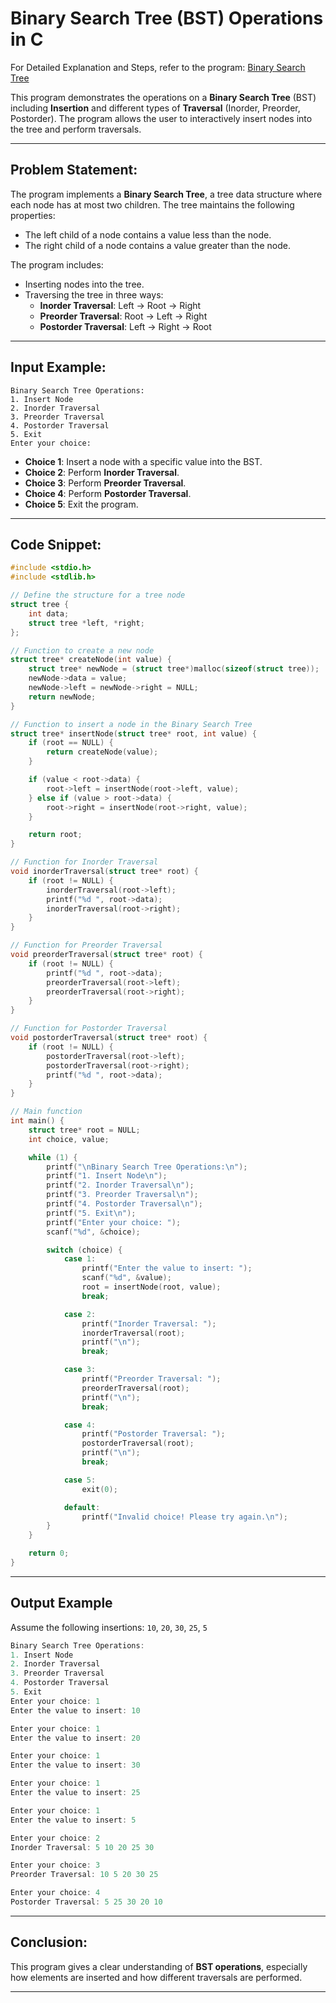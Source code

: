 # Binary Search Tree (BST) Operations in C

For Detailed Explanation and Steps, refer to the program: [Binary Search Tree](./binarySearchTree.c)

This program demonstrates the operations on a **Binary Search Tree** (BST) including **Insertion** and different types of **Traversal** (Inorder, Preorder, Postorder). The program allows the user to interactively insert nodes into the tree and perform traversals.

---

## Problem Statement:

The program implements a **Binary Search Tree**, a tree data structure where each node has at most two children. The tree maintains the following properties:
- The left child of a node contains a value less than the node.
- The right child of a node contains a value greater than the node.

The program includes:
- Inserting nodes into the tree.
- Traversing the tree in three ways:
  - **Inorder Traversal**: Left → Root → Right
  - **Preorder Traversal**: Root → Left → Right
  - **Postorder Traversal**: Left → Right → Root

---

## Input Example:

```
Binary Search Tree Operations:
1. Insert Node
2. Inorder Traversal
3. Preorder Traversal
4. Postorder Traversal
5. Exit
Enter your choice: 
```

- **Choice 1**: Insert a node with a specific value into the BST.
- **Choice 2**: Perform **Inorder Traversal**.
- **Choice 3**: Perform **Preorder Traversal**.
- **Choice 4**: Perform **Postorder Traversal**.
- **Choice 5**: Exit the program.

---

## Code Snippet:

```c
#include <stdio.h>
#include <stdlib.h>

// Define the structure for a tree node
struct tree {
    int data;
    struct tree *left, *right;
};

// Function to create a new node
struct tree* createNode(int value) {
    struct tree* newNode = (struct tree*)malloc(sizeof(struct tree));
    newNode->data = value;
    newNode->left = newNode->right = NULL;
    return newNode;
}

// Function to insert a node in the Binary Search Tree
struct tree* insertNode(struct tree* root, int value) {
    if (root == NULL) {
        return createNode(value);
    }

    if (value < root->data) {
        root->left = insertNode(root->left, value);
    } else if (value > root->data) {
        root->right = insertNode(root->right, value);
    }

    return root;
}

// Function for Inorder Traversal
void inorderTraversal(struct tree* root) {
    if (root != NULL) {
        inorderTraversal(root->left);
        printf("%d ", root->data);
        inorderTraversal(root->right);
    }
}

// Function for Preorder Traversal
void preorderTraversal(struct tree* root) {
    if (root != NULL) {
        printf("%d ", root->data);
        preorderTraversal(root->left);
        preorderTraversal(root->right);
    }
}

// Function for Postorder Traversal
void postorderTraversal(struct tree* root) {
    if (root != NULL) {
        postorderTraversal(root->left);
        postorderTraversal(root->right);
        printf("%d ", root->data);
    }
}

// Main function
int main() {
    struct tree* root = NULL;
    int choice, value;

    while (1) {
        printf("\nBinary Search Tree Operations:\n");
        printf("1. Insert Node\n");
        printf("2. Inorder Traversal\n");
        printf("3. Preorder Traversal\n");
        printf("4. Postorder Traversal\n");
        printf("5. Exit\n");
        printf("Enter your choice: ");
        scanf("%d", &choice);

        switch (choice) {
            case 1:
                printf("Enter the value to insert: ");
                scanf("%d", &value);
                root = insertNode(root, value);
                break;

            case 2:
                printf("Inorder Traversal: ");
                inorderTraversal(root);
                printf("\n");
                break;

            case 3:
                printf("Preorder Traversal: ");
                preorderTraversal(root);
                printf("\n");
                break;

            case 4:
                printf("Postorder Traversal: ");
                postorderTraversal(root);
                printf("\n");
                break;

            case 5:
                exit(0);

            default:
                printf("Invalid choice! Please try again.\n");
        }
    }

    return 0;
}
```

---

## **Output Example**

Assume the following insertions: `10`, `20`, `30`, `25`, `5`

```c
Binary Search Tree Operations:
1. Insert Node
2. Inorder Traversal
3. Preorder Traversal
4. Postorder Traversal
5. Exit
Enter your choice: 1
Enter the value to insert: 10

Enter your choice: 1
Enter the value to insert: 20

Enter your choice: 1
Enter the value to insert: 30

Enter your choice: 1
Enter the value to insert: 25

Enter your choice: 1
Enter the value to insert: 5

Enter your choice: 2
Inorder Traversal: 5 10 20 25 30

Enter your choice: 3
Preorder Traversal: 10 5 20 30 25

Enter your choice: 4
Postorder Traversal: 5 25 30 20 10
```

---

## **Conclusion:**

This program gives a clear understanding of **BST operations**, especially how elements are inserted and how different traversals are performed.

--- 
